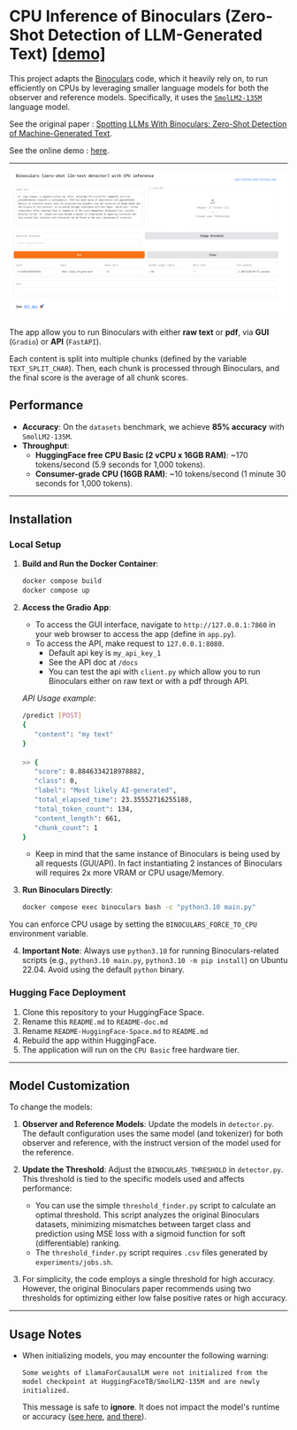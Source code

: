 # **CPU Inference of Binoculars (Zero-Shot Detection of LLM-Generated Text)** [[demo]](https://huggingface.co/spaces/ben-weber/Binoculars-CPU)

This project adapts the [Binoculars](https://github.com/ahans30/Binoculars) code, which it heavily rely on, to run efficiently on CPUs by leveraging smaller language models for both the observer and reference models. Specifically, it uses the [`SmolLM2-135M`](https://huggingface.co/HuggingFaceTB/SmolLM2-135M) language model.

See the original paper : [Spotting LLMs With Binoculars: Zero-Shot Detection of Machine-Generated Text](https://arxiv.org/abs/2401.12070).

See the online demo : [here](https://huggingface.co/spaces/ben-weber/Binoculars-CPU).

---

![Demo Interface](assets/gradio-interface.png)

The app allow you to run Binoculars with either **raw text** or **pdf**, via **GUI** (`Gradio`) or **API** (`FastAPI`).

Each content is split into multiple chunks (defined by the variable `TEXT_SPLIT_CHAR`). Then, each chunk is processed through Binoculars, and the final score is the average of all chunk scores.

## **Performance**

- **Accuracy**: On the `datasets` benchmark, we achieve **85% accuracy** with `SmolLM2-135M`.
- **Throughput**:
  - **HuggingFace free CPU Basic (2 vCPU x 16GB RAM)**: ~170 tokens/second (5.9 seconds for 1,000 tokens).
  - **Consumer-grade CPU (16GB RAM)**: ~10 tokens/second (1 minute 30 seconds for 1,000 tokens).

---

## **Installation**

### **Local Setup**

1. **Build and Run the Docker Container**:
   ```bash
   docker compose build
   docker compose up
   ```

2. **Access the Gradio App**:
   - To access the GUI interface, navigate to `http://127.0.0.1:7860` in your web browser to access the app (define in `app.py`).
   - To access the API, make request to `127.0.0.1:8080`.
     - Default api key is `my_api_key_1`
     - See the API doc at `/docs`
     - You can test the api with `client.py` which allow you to run Binoculars either on raw text or with a pdf through API.

   *API Usage example*:

   ```bash
   /predict [POST]
   {
      "content": "my text"
   }

   >> {
      "score": 0.8846334218978882,
      "class": 0,
      "label": "Most likely AI-generated",
      "total_elapsed_time": 23.35552716255188,
      "total_token_count": 134,
      "content_length": 661,
      "chunk_count": 1
   }
   ```
   - Keep in mind that the same instance of Binoculars is being used by all requests (GUI/API). In fact instantiating 2 instances of Binoculars will requires 2x more VRAM or CPU usage/Memory.

3. **Run Binoculars Directly**:
   ```bash
   docker compose exec binoculars bash -c "python3.10 main.py"
   ```

  You can enforce CPU usage by setting the `BINOCULARS_FORCE_TO_CPU` environment variable.

4. **Important Note**:
   Always use `python3.10` for running Binoculars-related scripts (e.g., `python3.10 main.py`, `python3.10 -m pip install`) on Ubuntu 22.04. Avoid using the default `python` binary.

### **Hugging Face Deployment**

1. Clone this repository to your HuggingFace Space.
2. Rename this `README.md` to `README-doc.md`
3. Rename `README-HuggingFace-Space.md` to `README.md`
4. Rebuild the app within HuggingFace.
5. The application will run on the `CPU Basic` free hardware tier.

---

## **Model Customization**

To change the models:

1. **Observer and Reference Models**:
   Update the models in `detector.py`. The default configuration uses the same model (and tokenizer) for both observer and reference, with the instruct version of the model used for the reference.

2. **Update the Threshold**:
   Adjust the `BINOCULARS_THRESHOLD` in `detector.py`. This threshold is tied to the specific models used and affects performance:
   - You can use the simple `threshold_finder.py` script to calculate an optimal threshold. This script analyzes the original Binoculars datasets, minimizing mismatches between target class and prediction using MSE loss with a sigmoid function for soft (differentiable) ranking.
   - The `threshold_finder.py` script requires `.csv` files generated by `experiments/jobs.sh`.

3. For simplicity, the code employs a single threshold for high accuracy. However, the original Binoculars paper recommends using two thresholds for optimizing either low false positive rates or high accuracy.

---

## **Usage Notes**

- When initializing models, you may encounter the following warning:
  ```
  Some weights of LlamaForCausalLM were not initialized from the model checkpoint at HuggingFaceTB/SmolLM2-135M and are newly initialized.
  ```
  This message is safe to **ignore**. It does not impact the model's runtime or accuracy ([see here](https://huggingface.co/LeoLM/leo-hessianai-13b-chat/discussions/3), [and there](https://huggingface.co/codellama/CodeLlama-7b-hf/discussions/1)).


